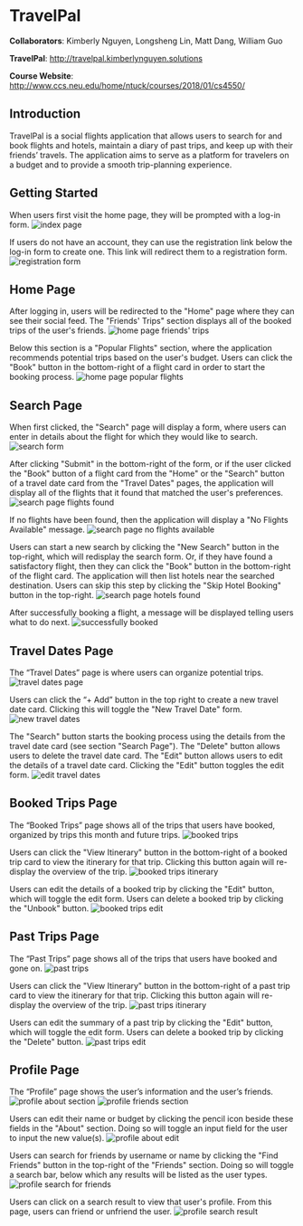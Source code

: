 # TravelPal

**Collaborators**: Kimberly Nguyen, Longsheng Lin, Matt Dang, William Guo

**TravelPal**: http://travelpal.kimberlynguyen.solutions 

**Course Website**: http://www.ccs.neu.edu/home/ntuck/courses/2018/01/cs4550/ 

## Introduction 
TravelPal is a social flights application that allows users to search for and 
book flights and hotels, maintain a diary of past trips, and keep up with their 
friends’ travels. The application aims to serve as a platform for travelers on 
a budget and to provide a smooth trip-planning experience. 

## Getting Started
When users first visit the home page, they will be prompted with a log-in form. 
![index page](screenshots/log-in-form.png) 

If users do not have an account, they can use the registration link below the 
log-in form to create one. This link will redirect them to a registration form. 
![registration form](screenshots/registration-form.png) 

## Home Page
After logging in, users will be redirected to the "Home" page where they can see 
their social feed. The "Friends' Trips" section displays all of the booked trips 
of the user's friends. 
![home page friends' trips](screenshots/friends-trips.png) 

Below this section is a "Popular Flights" section, where the application 
recommends potential trips based on the user's budget. Users can click the 
"Book" button in the bottom-right of a flight card in order to start the 
booking process. 
![home page popular flights](screenshots/popular-flights.png) 

## Search Page 
When first clicked, the "Search" page will display a form, where users can enter 
in details about the flight for which they would like to search. 
![search form](screenshots/search-form.png) 

After clicking "Submit" in the bottom-right of the form, or if the user clicked 
the "Book" button of a flight card from the "Home" or the "Search" button of a 
travel date card from the "Travel Dates" pages, the application will display all 
of the flights that it found that matched the user's preferences. 
![search page flights found](screenshots/flights-found.png) 

If no flights have been found, then the application will display a "No Flights 
Available" message. 
![search page no flights available](screenshots/no-flights-available.png) 

Users can start a new search by clicking the "New Search" button in the 
top-right, which will redisplay the search form. Or, if they have found a 
satisfactory flight, then they can click the "Book" button in the bottom-right 
of the flight card. The application will then list hotels near the searched 
destination. Users can skip this step by clicking the "Skip Hotel Booking" 
button in the top-right. 
![search page hotels found](screenshots/hotels-found.png) 

After successfully booking a flight, a message will be displayed telling users 
what to do next. 
![successfully booked](screenshots/successfully-booked.png) 

## Travel Dates Page 
The “Travel Dates” page is where users can organize potential trips. 
![travel dates page](screenshots/travel-dates.png) 

Users can click the “+ Add” button in the top right to create a new travel date 
card. Clicking this will toggle the "New Travel Date" form. 
![new travel dates](screenshots/travel-dates-new.png) 

The "Search" button starts the booking process using the details from the 
travel date card (see section "Search Page"). The "Delete" button allows users 
to delete the travel date card. The "Edit" button allows users to edit the 
details of a travel date card. Clicking the "Edit" button toggles the edit form. 
![edit travel dates](screenshots/travel-dates-edit.png) 

## Booked Trips Page 
The “Booked Trips” page shows all of the trips that users have booked, 
organized by trips this month and future trips. 
![booked trips](screenshots/booked-trips.png) 

Users can click the "View Itinerary" button in the bottom-right of a booked trip 
card to view the itinerary for that trip. Clicking this button again will 
re-display the overview of the trip. 
![booked trips itinerary](screenshots/booked-trips-itinerary.png) 

Users can edit the details of a booked trip by clicking the "Edit" button, which 
will toggle the edit form. Users can delete a booked trip by clicking the 
"Unbook" button. 
![booked trips edit](screenshots/booked-trips-edit.png) 

## Past Trips Page 
The “Past Trips” page shows all of the trips that users have booked and gone on. 
![past trips](screenshots/past-trips.png) 

Users can click the "View Itinerary" button in the bottom-right of a past trip 
card to view the itinerary for that trip. Clicking this button again will 
re-display the overview of the trip. 
![past trips itinerary](screenshots/past-trips-itinerary.png) 

Users can edit the summary of a past trip by clicking the "Edit" button, which 
will toggle the edit form. Users can delete a booked trip by clicking the 
"Delete" button. 
![past trips edit](screenshots/past-trips-edit.png) 

## Profile Page 
The “Profile” page shows the user’s information and the user’s friends. 
![profile about section](screenshots/profile-about.png) 
![profile friends section](screenshots/profile-friends.png) 

Users can edit their name or budget by clicking the pencil icon beside these 
fields in the "About" section. Doing so will toggle an input field for the user 
to input the new value(s). 
![profile about edit](screenshots/profile-about-edit.png) 

Users can search for friends by username or name by clicking the "Find Friends" 
button in the top-right of the "Friends" section. Doing so will toggle a search 
bar, below which any results will be listed as the user types. 
![profile search for friends](screenshots/profile-search.png) 

Users can click on a search result to view that user's profile. From this page, 
users can friend or unfriend the user. 
![profile search result](screenshots/profile-user-view.png) 
